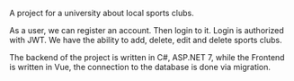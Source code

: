 A project for a university about local sports clubs.

As a user, we can register an account. Then login to it. Login is authorized with JWT. We have the ability to add, delete, edit and delete sports clubs.

The backend of the project is written in C#, ASP.NET 7, while the Frontend is written in Vue, the connection to the database is done via migration.
